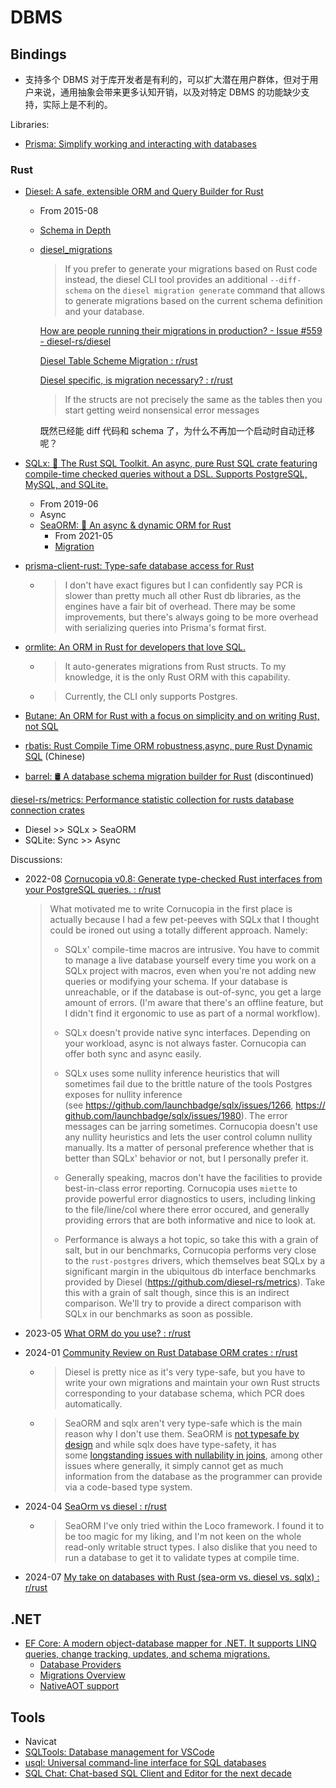 # DBMS
## Bindings
- 支持多个 DBMS 对于库开发者是有利的，可以扩大潜在用户群体，但对于用户来说，通用抽象会带来更多认知开销，以及对特定 DBMS 的功能缺少支持，实际上是不利的。

Libraries:
- [Prisma: Simplify working and interacting with databases](https://www.prisma.io/)

### Rust
- [Diesel: A safe, extensible ORM and Query Builder for Rust](https://github.com/diesel-rs/diesel)
  - From 2015-08
  - [Schema in Depth](https://diesel.rs/guides/schema-in-depth.html)
  - [diesel\_migrations](https://docs.rs/diesel_migrations/latest/diesel_migrations/)

    > If you prefer to generate your migrations based on Rust code instead, the diesel CLI tool provides an additional `--diff-schema` on the `diesel migration generate` command that allows to generate migrations based on the current schema definition and your database.

    [How are people running their migrations in production? - Issue #559 - diesel-rs/diesel](https://github.com/diesel-rs/diesel/issues/559)

    [Diesel Table Scheme Migration : r/rust](https://www.reddit.com/r/rust/comments/16sj6af/diesel_table_scheme_migration/)

    [Diesel specific, is migration necessary? : r/rust](https://www.reddit.com/r/rust/comments/xhlizd/diesel_specific_is_migration_necessary/)
    > If the structs are not precisely the same as the tables then you start getting weird nonsensical error messages

    既然已经能 diff 代码和 schema 了，为什么不再加一个启动时自动迁移呢？

- [SQLx: 🧰 The Rust SQL Toolkit. An async, pure Rust SQL crate featuring compile-time checked queries without a DSL. Supports PostgreSQL, MySQL, and SQLite.](https://github.com/launchbadge/sqlx)
  - From 2019-06
  - Async
  - [SeaORM: 🐚 An async & dynamic ORM for Rust](https://github.com/SeaQL/sea-orm)
    - From 2021-05
    - [Migration](https://www.sea-ql.org/SeaORM/docs/next/migration/setting-up-migration/)

- [prisma-client-rust: Type-safe database access for Rust](https://github.com/Brendonovich/Prisma-Client-Rust)
  - > I don't have exact figures but I can confidently say PCR is slower than pretty much all other Rust db libraries, as the engines have a fair bit of overhead. There may be some improvements, but there's always going to be more overhead with serializing queries into Prisma's format first.

- [ormlite: An ORM in Rust for developers that love SQL.](https://github.com/kurtbuilds/ormlite)
  - > It auto-generates migrations from Rust structs. To my knowledge, it is the only Rust ORM with this capability.
  - > Currently, the CLI only supports Postgres.

- [Butane: An ORM for Rust with a focus on simplicity and on writing Rust, not SQL](https://github.com/Electron100/butane)

- [rbatis: Rust Compile Time ORM robustness,async, pure Rust Dynamic SQL](https://github.com/rbatis/rbatis) (Chinese)

- [barrel: 🛢 A database schema migration builder for Rust](https://github.com/rust-db/barrel) (discontinued)

[diesel-rs/metrics: Performance statistic collection for rusts database connection crates](https://github.com/diesel-rs/metrics)
- Diesel >> SQLx > SeaORM
- SQLite: Sync >> Async

Discussions:
- 2022-08 [Cornucopia v0.8: Generate type-checked Rust interfaces from your PostgreSQL queries. : r/rust](https://www.reddit.com/r/rust/comments/wdos9x/comment/iim7v0x/?utm_source=share&utm_medium=web2x&context=3)

  > What motivated me to write Cornucopia in the first place is actually because I had a few pet-peeves with SQLx that I thought could be ironed out using a totally different approach. Namely:
  > - SQLx' compile-time macros are intrusive. You have to commit to manage a live database yourself every time you work on a SQLx project with macros, even when you're not adding new queries or modifying your schema. If your database is unreachable, or if the database is out-of-sync, you get a large amount of errors. (I'm aware that there's an offline feature, but I didn't find it ergonomic to use as part of a normal workflow).
  > 
  > - SQLx doesn't provide native sync interfaces. Depending on your workload, async is not always faster. Cornucopia can offer both sync and async easily.
  > 
  > - SQLx uses some nullity inference heuristics that will sometimes fail due to the brittle nature of the tools Postgres exposes for nullity inference (see <https://github.com/launchbadge/sqlx/issues/1266>, <https://github.com/launchbadge/sqlx/issues/1980>). The error messages can be jarring sometimes. Cornucopia doesn't use any nullity heuristics and lets the user control column nullity manually. Its a matter of personal preference whether that is better than SQLx' behavior or not, but I personally prefer it.
  > 
  > - Generally speaking, macros don't have the facilities to provide best-in-class error reporting. Cornucopia uses `miette` to provide powerful error diagnostics to users, including linking to the file/line/col where there error occured, and generally providing errors that are both informative and nice to look at.
  > 
  > - Performance is always a hot topic, so take this with a grain of salt, but in our benchmarks, Cornucopia performs very close to the `rust-postgres` drivers, which themselves beat SQLx by a significant margin in the ubiquitous db interface benchmarks provided by Diesel (<https://github.com/diesel-rs/metrics>). Take this with a grain of salt though, since this is an indirect comparison. We'll try to provide a direct comparison with SQLx in our benchmarks as soon as possible.

- 2023-05 [What ORM do you use? : r/rust](https://www.reddit.com/r/rust/comments/13d9ayi/what_orm_do_you_use/)
- 2024-01 [Community Review on Rust Database ORM crates : r/rust](https://www.reddit.com/r/rust/comments/18vzkfi/community_review_on_rust_database_orm_crates/)
  - > Diesel is pretty nice as it's very type-safe, but you have to write your own migrations and maintain your own Rust structs corresponding to your database schema, which PCR does automatically.
  - > SeaORM and sqlx aren't very type-safe which is the main reason why I don't use them. SeaORM is [not typesafe by design](https://www.sea-ql.org/SeaORM/docs/write-test/testing/#1-type-errors-1) and while sqlx does have type-safety, it has some [longstanding issues with nullability in joins](https://github.com/launchbadge/sqlx/issues?q=is%3Aissue+is%3Aopen+left+join), among other issues where generally, it simply cannot get as much information from the database as the programmer can provide via a code-based type system.
- 2024-04 [SeaOrm vs diesel : r/rust](https://www.reddit.com/r/rust/comments/1cgm4x2/seaorm_vs_diesel/)
  - > SeaORM I've only tried within the Loco framework. I found it to be too magic for my liking, and I'm not keen on the whole read-only writable struct types. I also dislike that you need to run a database to get it to validate types at compile time.
- 2024-07 [My take on databases with Rust (sea-orm vs. diesel vs. sqlx) : r/rust](https://www.reddit.com/r/rust/comments/1e8ld5d/my_take_on_databases_with_rust_seaorm_vs_diesel/)

## .NET
- [EF Core: A modern object-database mapper for .NET. It supports LINQ queries, change tracking, updates, and schema migrations.](https://github.com/dotnet/efcore)
  - [Database Providers](https://learn.microsoft.com/en-us/ef/core/providers/)
  - [Migrations Overview](https://learn.microsoft.com/en-us/ef/core/managing-schemas/migrations/)
  - [NativeAOT support](https://github.com/dotnet/efcore/issues/29754)

## Tools
- Navicat
- [SQLTools: Database management for VSCode](https://github.com/mtxr/vscode-sqltools)
- [usql: Universal command-line interface for SQL databases](https://github.com/xo/usql)
- [SQL Chat: Chat-based SQL Client and Editor for the next decade](https://github.com/sqlchat/sqlchat)